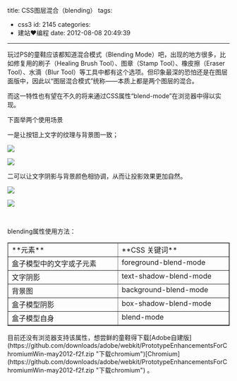 title: CSS图层混合（blending）
tags:
  - css3
id: 2145
categories:
  - 建站❤编程
date: 2012-08-08 20:49:39
---

玩过PS的童鞋应该都知道混合模式（Blending Mode）吧，出现的地方很多，比如修复用的刷子（Healing Brush Tool）、图章（Stamp Tool）、橡皮擦（Eraser Tool）、水滴（Blur Tool）等工具中都有这个选项。但印象最深的恐怕还是在图层面版中，因此以“图层混合模式”统称——本质上都是两个图层的混合。

而这一特性也有望在不久的将来通过CSS属性“blend-mode”在浏览器中得以实现。

下面举两个使用场景

一是让按钮上文字的纹理与背景图一致；

<!--more-->

![](http://a.kainy.cn/201208/fig03.jpg)

![](http://a.kainy.cn/201208/fig04.jpg)

二可以让文字阴影与背景颜色相协调，从而让投影效果更加自然。

![](http://a.kainy.cn/201208/fig05.jpg)

![](http://a.kainy.cn/201208/fig06.jpg)

&nbsp;

blending属性使用方法：
<table border="1" cellspacing="0" cellpadding="0">
<tbody>
<tr>
<td valign="top" width="239">**元素**</td>
<td valign="top" width="239">**CSS 关键词**</td>
</tr>
<tr>
<td valign="top" width="239">盒子模型中的文字或子元素</td>
<td valign="top" width="239">foreground-blend-mode</td>
</tr>
<tr>
<td valign="top" width="239">文字阴影</td>
<td valign="top" width="239">text-shadow-blend-mode</td>
</tr>
<tr>
<td valign="top" width="239">背景图</td>
<td valign="top" width="239">background-blend-mode</td>
</tr>
<tr>
<td valign="top" width="239">盒子模型阴影</td>
<td valign="top" width="239">box-shadow-blend-mode</td>
</tr>
<tr>
<td valign="top" width="239">盒子模型自身</td>
<td valign="top" width="239">blend-mode</td>
</tr>
</tbody>
</table>
目前还没有浏览器支持该属性，想尝鲜的童鞋得下载[Adobe自建版](https://github.com/downloads/adobe/webkit/PrototypeEnhancementsForChromiumWin-may2012-f2f.zip "下载chromium")[Chromium](https://github.com/downloads/adobe/webkit/PrototypeEnhancementsForChromiumWin-may2012-f2f.zip "下载chromium") 。